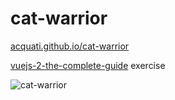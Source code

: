 # cat-warrior

[acquati.github.io/cat-warrior](https://acquati.github.io/cat-warrior/)

[vuejs-2-the-complete-guide](https://www.udemy.com/vuejs-2-the-complete-guide/) exercise

![cat-warrior](https://i.ibb.co/42T5kfk/cat-warrior.png)
